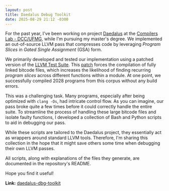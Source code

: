 ```yaml
---
layout: post
title: Daedalus Debug Toolkit
date: 2025-08-29 21:12 -0300
---
```

For the past year, I've been working on project [Daedalus](https://github.com/lac-dcc/Daedalus) at the [Compilers Lab - DCC/UFMG](https://lac-dcc.github.io/), while I'm pursuing my master's degree. We implemented an out-of-source LLVM pass that compresses code by leveraging *Program Slices* in *Gated Single Assignment* (GSA) form.

We primarily developed and tested our implementation using a patched version of the [LLVM Test Suite](https://github.com/Casperento/llvm-test-suite/tree/daedalus). This [patch](https://casperento.github.io/posts/how-to-build-llvm-test-suite-with-an-arbitrary-pass/) forces the compilation of fully linked bitcode files, which increases the likelihood of finding recurring *program slices* across different functions within a module. At one point, we successfully compiled 2028 programs from this corpus without any build errors.

This was a challenging task. Many programs, especially after being optimized with `clang -Os`, had intricate control flow. As you can imagine, our pass broke quite a few times before it could correctly handle the entire suite. To streamline the process of handling these large bitcode files and isolate faulty functions, I developed a collection of Bash and Python scripts to aid in debugging our pass.

While these scripts are tailored to the Daedalus project, they essentially act as wrappers around standard LLVM tools. Therefore, I'm sharing this collection in the hope that it might save others some time when debugging their own LLVM passes.

All scripts, along with explanations of the files they generate, are documented in the repository's README.

Hope you find it useful!

**Link:** [daedalus-dbg-toolkit](https://github.com/Casperento/daedalus-dbg-toolkit)
